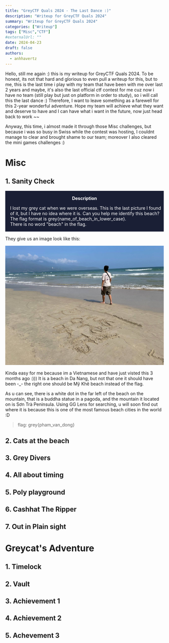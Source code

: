 ```yaml
---
title: "GreyCTF Quals 2024 - The Last Dance :)"
description: "Writeup for GreyCTF Quals 2024"
summary: "Writeup for GreyCTF Quals 2024"
categories: ["Writeup"]
tags: ["Misc","CTF"]
#externalUrl: ""
date: 2024-04-23
draft: false
authors:
  - anhhavertz
---
```

Hello, still me again :) this is my writeup for GreyCTF Quals 2024. To be honest, its not that hard and glorious to even pull a writeup for this, but to me, this is the last time i play with my team that have been with me over last 2 years and maybe, it's also the last official ctf contest for me cuz now i have no team (still play but just on platform in order to study), so i will call this the last dance :) Therefore, I want to leave something as a farewell for this 2-year wonderful adventure. Hope my team will achieve what they want and deserve to have and I can have what i want in the future, now just head back to work ~~

 Anyway, this time, i almost made it through those Misc challenges, but because i was so busy in Swiss while the contest was hosting, I couldnt manage to clear and brought shame to our team; moreover I also cleared the mini games challenges :) 

# Misc
## 1. Sanity Check
<div class="warning" style="padding:0.1em; background-color:#1A1F35;">
    <span>
        <p style="margin-top:1em; text-align:center;">
            <b><span style="color:#FFFFFF !important;"> Description</span></b>
        </p>
        <p style="margin-left:1em; color:#FFFFFF;">
I lost my grey cat when we were overseas.  This is the last picture I found of it, but I have no idea where it is. Can you help me identify this beach?
<br>
The flag format is grey{name_of_beach_in_lower_case}.
<br>There is no word "beach" in the flag.
<br>
</div>

They give us an image look like this:

![beach.jpg](beach.jpg)

Kinda easy for me because im a Vietnamese and have just visted this 3 months ago :))) It is a beach in Da Nang, but not that one it should have been -_- the right one should be Mỹ Khê beach instead of the flag.

As u can see, there is a white dot in the far left of the beach on the mountain, that is a buddha statue in a pagoda, and the mountain it located on is Sơn Trà Peninsula. Using GG Lens for searching, u will soon find out where it is because this is one of the most famous beach cities in the world :D

> flag: grey{pham_van_dong}

## 2. Cats at the beach

## 3. Grey Divers

## 4. All about timing

## 5. Poly playground

## 6. Cashhat The Ripper

## 7. Out in Plain sight



# Greycat's Adventure

## 1. Timelock

## 2. Vault

## 3. Achievement 1

## 4. Achievement 2

## 5. Achevement 3